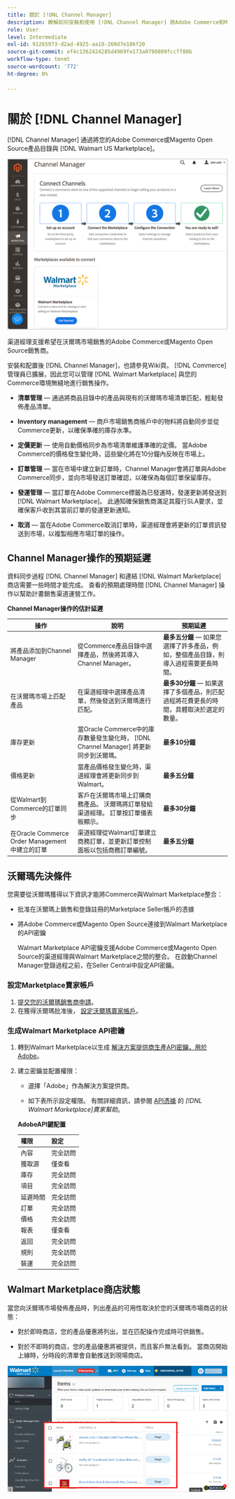 ```yaml
---
title: 關於 [!DNL Channel Manager]
description: 瞭解如何安裝和使用 [!DNL Channel Manager] 將Adobe Commerce和Magento Open Source商店與第三方市場整合，並建立銷售渠道，從您的商務管理員無縫地管理市場清單、定價、庫存和銷售。
role: User
level: Intermediate
exl-id: 91265973-d2ad-4925-aa10-260d7e186f20
source-git-commit: ef4c1362424285d4969fe173a0790809fccff80b
workflow-type: tm+mt
source-wordcount: '772'
ht-degree: 0%

---
```



# 關於 [!DNL Channel Manager]

[!DNL Channel Manager] 通過將您的Adobe Commerce或Magento Open Source產品目錄與 [!DNL Walmart US Marketplace]。

![[!DNL Channel Manager] 擴展管理員視圖](assets/channel-manager-home.png)

渠道經理支援希望在沃爾瑪市場銷售的Adobe Commerce或Magento Open Source銷售商。

安裝和配置後 [!DNL Channel Manager]，也請參見Wiki頁。 [!DNL Commerce] 管理員已擴展，因此您可以管理 [!DNL Walmart Marketplace] 與您的Commerce環境無縫地進行銷售操作。

* **清單管理** — 通過將商品目錄中的產品與現有的沃爾瑪市場清單匹配，輕鬆發佈產品清單。

* **Inventory management** — 商戶市場銷售商帳戶中的物料將自動同步並從Commerce更新，以確保準確的庫存水準。

* **定價更新** — 使用自動價格同步為市場清單維護準確的定價。 當Adobe Commerce的價格發生變化時，這些變化將在10分鐘內反映在市場上。

* **訂單管理** — 當在市場中建立新訂單時，Channel Manager會將訂單與Adobe Commerce同步，並向市場發送訂單確認，以確保為每個訂單保留庫存。

* **發運管理** — 當訂單在Adobe Commerce標籤為已發運時，發運更新將發送到 [!DNL Walmart Marketplace]。 此通知確保銷售商滿足其履行SLA要求，並確保客戶收到其當前訂單的發運更新通知。

* **取消** — 當在Adobe Commerce取消訂單時，渠道經理會將更新的訂單資訊發送到市場，以複製相應市場訂單的操作。

## Channel Manager操作的預期延遲

資料同步過程 [!DNL Channel Manager] 和連結 [!DNL Walmart Marketplace] 商店需要一些時間才能完成。 查看的預期處理時間 [!DNL Channel Manager] 操作以幫助計畫銷售渠道運營工作。

**Channel Manager操作的估計延遲**

| **操作** | **說明** | **預期延遲** |
|--------------------------------------------|-----------------------------------------------------------------------------------------------------------------------------------------------|------------------------------------------------------------------------------------------------------------------------------|
| 將產品添加到Channel Manager | 從Commerce產品目錄中選擇產品，然後將其導入Channel Manager。 | **最多五分鐘** — 如果您選擇了許多產品，例如，整個產品目錄，則導入過程需要更長時間。 |
| 在沃爾瑪市場上匹配產品 | 在渠道經理中選擇產品清單，然後發送到沃爾瑪進行匹配。 | **最多30分鐘** — 如果選擇了多個產品，則匹配過程將花費更長的時間，具體取決於選定的數量。 |
| 庫存更新 | 當Oracle Commerce中的庫存數量發生變化時， [!DNL Channel Manager] 將更新同步到沃爾瑪。 | **最多10分鐘** |
| 價格更新 | 當產品價格發生變化時，渠道經理會將更新同步到Walmart。 | **最多五分鐘** |
| 從Walmart到Commerce的訂單同步 | 客戶在沃爾瑪市場上訂購商務產品。 沃爾瑪將訂單發給渠道經理。 訂單按訂單儀表板顯示。 | **最多30分鐘** |
| 在Oracle Commerce Order Management中建立的訂單 | 渠道經理從Walmart訂單建立商務訂單，並更新訂單控制面板以包括商務訂單編號。 | **最多五分鐘** |

## 沃爾瑪先決條件

您需要從沃爾瑪獲得以下資訊才能將Commerce與Walmart Marketplace整合：

* 批准在沃爾瑪上銷售和登錄註冊的Marketplace Seller帳戶的憑據

* 將Adobe Commerce或Magento Open Source連接到Walmart Marketplace的API密鑰

   Walmart Marketplace API密鑰支援Adobe Commerce或Magento Open Source的渠道經理與Walmart Marketplace之間的整合。 在啟動Channel Manager登錄過程之前，在Seller Central中設定API密鑰。

### 設定Marketplace賣家帳戶

1. [提交您的沃爾瑪銷售商申請](https://marketplace-apply.walmart.com/apply?id=0014M00001zivMpQAI)。
2. 在獲得沃爾瑪批准後， [設定沃爾瑪賣家帳戶](https://sellerhelp.walmart.com/seller/s/guide?article=000008219)。

### 生成Walmart Marketplace API密鑰

1. 轉到Walmart Marketplace以生成 [解決方案提供商生產API密鑰，用於Adobe](https://developer.walmart.com/#preloginModal?redirectUri=https%3A%2F%2Fdeveloper.walmart.com%2Faccount%2FgenerateKey)。

1. 建立密鑰並配置權限：

   * 選擇「Adobe」作為解決方案提供商。

   * 如下表所示設定權限。 有關詳細資訊，請參閱 [API憑據](https://sellerhelp.walmart.com/seller/s/guide?article=000006422) 的 *[!DNL Walmart Marketplace]賣家幫助*。

   **AdobeAPI鍵配置**

   | **權限** | **設定** |
   |----------------|-------------|
   | 內容 | 完全訪問 |
   | 獲取源 | 僅查看 |
   | 庫存 | 完全訪問 |
   | 項目 | 完全訪問 |
   | 延遲時間 | 完全訪問 |
   | 訂單 | 完全訪問 |
   | 價格 | 完全訪問 |
   | 報表 | 僅查看 |
   | 返回 | 完全訪問 |
   | 規則 | 完全訪問 |
   | 裝運 | 完全訪問 |

## Walmart Marketplace商店狀態

當您向沃爾瑪市場發佈產品時，列出產品的可用性取決於您的沃爾瑪市場商店的狀態：

* 對於即時商店，您的產品優惠將列出，並在匹配操作完成時可供銷售。

* 對於不即時的商店，您的產品優惠將被提供，而且客戶無法看到。 當商店開始上線時，分時段的清單會自動推送到現場商店。


![[!DNL Walmart Seller Central] 分段產品](assets/walmart-seller-central-staged.png)
